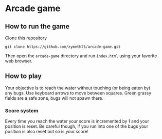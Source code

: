 # Arcade game

## How to run the game

Clone this repository
```
git clone https://github.com/zymeth25/arcade-game.git
```
Then open the `arcade-game` directory and run `index.html` using your favorite web browser.

## How to play

Your objective is to reach the water without touching (or being eaten by) any bugs. Use keyboard arrows to move
between squares. Green grassy fields are a safe zone, bugs will not spawn there.

### Score system

Every time you reach the water your score is incremented by 1 and your position is reset.
Be careful though, if you run into one of the bugs your position is also reset but so is your score!